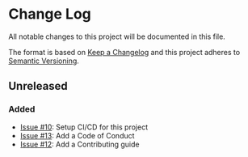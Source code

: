 # Change Log
All notable changes to this project will be documented in this file.

The format is based on [Keep a Changelog](http://keepachangelog.com/)
and this project adheres to [Semantic Versioning](http://semver.org/).

## Unreleased

### Added
- [Issue #10](https://github.com/manheim/jenkinsfile-pipeline-library/issues/10): Setup CI/CD for this project
- [Issue #13](https://github.com/manheim/jenkinsfile-pipeline-library/issues/13): Add a Code of Conduct
- [Issue #12](https://github.com/manheim/jenkinsfile-pipeline-library/issues/12): Add a Contributing guide

